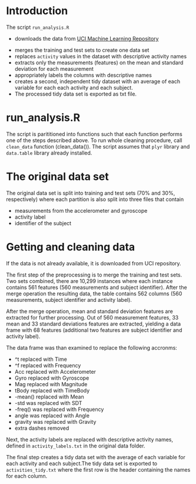 # Introduction

The script `run_analysis.R`
- downloads the data from
  [UCI Machine Learning Repository](http://archive.ics.uci.edu/ml/datasets/Human+Activity+Recognition+Using+Smartphones )
* merges the training and test sets to create one data set
* replaces `activity` values in the dataset with descriptive activity names
* extracts only the measurements (features) on the mean and standard deviation
  for each measurement
* appropriately labels the columns with descriptive names
* creates a second, independent tidy dataset with an average of each variable
  for each each activity and each subject. 
* The processed tidy data set is exported as txt file.
  
# run_analysis.R

The script is parititioned into functions such that each function performs one of the
steps described above. To run whole cleaning procedure, call `clean_data`
function (clean_data()). The script assumes that `plyr` library and `data.table` library already installed.

# The original data set

The original data set is split into training and test sets (70% and 30%,
respectively) where each partition is also split into three files that contain
* measurements from the accelerometer and gyroscope
* activity label
* identifier of the subject

# Getting and cleaning data

If the data is not already available, it is downloaded
from UCI repository.

The first step of the preprocessing is to merge the training and test
sets. Two sets combined, there are 10,299 instances where each
instance contains 561 features (560 measurements and subject identifier). After
the merge operation the resulting data, the table contains 562 columns (560
measurements, subject identifier and activity label).

After the merge operation, mean and standard deviation features are extracted
for further processing. Out of 560 measurement features, 33 mean and 33 standard
deviations features are extracted, yielding a data frame with 68 features
(additional two features are subject identifier and activity label).

The data frame was than examined to replace the following accronms:
* ^t replaced with Time
* ^f replaced with Frequency
* Acc replaced with Accelerometer
* Gyro replaced with Gyroscope
* Mag replaced with Magnitude
* tBody replaced with TimeBody
* -mean() replaced with Mean
* -std was replaced with SDT
* -freq() was replaced with Frequency
* angle was replaced with Angle 
* gravity was replaced with Gravity
* extra dashes removed

Next, the activity labels are replaced with descriptive activity names, defined
in `activity_labels.txt` in the original data folder.

The final step creates a tidy data set with the average of each variable for
each activity and each subject.The tidy data set is exported to `activities_tidy.txt` where the first row is the header containing the names for each column.
